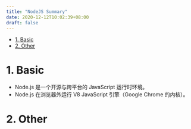 ```yaml
---
title: "NodeJS Summary"
date: 2020-12-12T10:02:39+08:00
draft: false
---
```

- [1. Basic](#1-basic)
- [2. Other](#2-other)
# 1. Basic
- Node.js 是一个开源与跨平台的 JavaScript 运行时环境。
- Node.js 在浏览器外运行 V8 JavaScript 引擎（Google Chrome 的内核）。
# 2. Other

